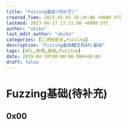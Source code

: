 ```yaml
---
title: "Fuzzing基础(待补充)"
created_Time: 2023-05-05 16:34:00 +0000 UTC
lastmod: 2023-08-17 17:21:00 +0000 UTC
author: "ukiko"
last_edit_author: "ukiko"
categories: [二进制安全,Fuzzing]
description: "Fuzzing基础概念和AFL基础"
tags: [AFL,原理,基础,Fuzzing]
date: 2019-04-10T00:00:00.000+08:00
draft: false
---
```


# Fuzzing基础(待补充)

## 0x00

